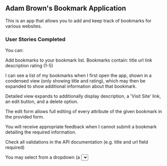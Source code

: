 ## Adam Brown's Bookmark Application

This is an app that allows you to add and keep track of bookmarks for various websites. 

### User Stories Completed

You can:

Add bookmarks to your bookmark list. Bookmarks contain:
title
url link
description
rating (1-5)

I can see a list of my bookmarks when I first open the app, shown in a condensed view (only showing title and rating), which may then be expanded to show additional information about that bookmark.

Detailed view expands to additionally display description, a 'Visit Site' link, an edit button, and a delete option.

The edit form allows full editing of every attribute of the given bookmark in the provided form.

You will receive appropriate feedback when I cannot submit a bookmark detailing the required information.

Check all validations in the API documentation (e.g. title and url field required)

You may select from a dropdown (a <select> element) a "minimum rating" to filter the list by all bookmarks rated at or above the chosen selection